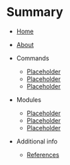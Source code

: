 # Summary

* [Home](https://qanazoga.com)
* [About](README.md)

* Commands
  * [Placeholder](qanazoga.com)
  * [Placeholder](qanazoga.com)
  * [Placeholder](qanazoga.com)
  
* Modules
  * [Placeholder](qanazoga.com)
  * [Placeholder](qanazoga.com)
  * [Placeholder](qanazoga.com)
  
* Additional info
  * [References](references.md)
  
